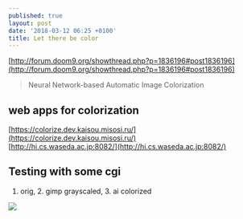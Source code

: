 ```yaml
---
published: true
layout: post
date: '2018-03-12 06:25 +0100'
title: Let there be color
---
```

[http://forum.doom9.org/showthread.php?p=1836196#post1836196](http://forum.doom9.org/showthread.php?p=1836196#post1836196)

> Neural Network-based Automatic Image Colorization

## web apps for colorization

[https://colorize.dev.kaisou.misosi.ru/](https://colorize.dev.kaisou.misosi.ru/)  
[http://hi.cs.waseda.ac.jp:8082/](http://hi.cs.waseda.ac.jp:8082/)

## Testing with some cgi

1. orig, 2. gimp grayscaled, 3. ai colorized

![](https://cdn.scrot.moe/images/2018/03/12/rocketAIcolorized.jpg)
